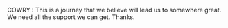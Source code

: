 COWRY :
This is a journey that we believe will lead us to somewhere great. We need all the support we can get. Thanks.
